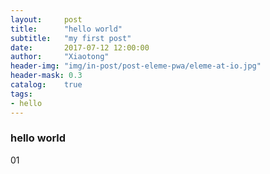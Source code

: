 ```yaml
---
layout:     post
title:      "hello world"
subtitle:   "my first post"
date:       2017-07-12 12:00:00
author:     "Xiaotong"
header-img: "img/in-post/post-eleme-pwa/eleme-at-io.jpg"
header-mask: 0.3
catalog:    true
tags:
- hello
---
```


### hello world

01

